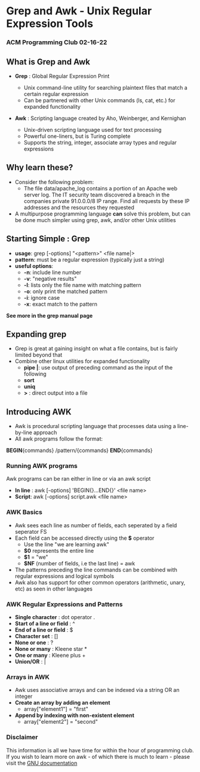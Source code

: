 # Grep and Awk - Unix Regular Expression Tools
### ACM Programming Club 02-16-22

## What is Grep and Awk
- **Grep** : Global Regular Expression Print
	- Unix command-line utility for searching plaintext files that match a certain regular expression
	- Can be partnered with other Unix commands (ls, cat, etc.) for expanded functionality

- **Awk** : Scripting language created by Aho, Weinberger, and Kernighan
	- Unix-driven scripting language used for text processing
	- Powerful one-liners, but is Turing complete
	- Supports the string, integer, associate array types and regular expressions

## Why learn these?
- Consider the following problem: 
	- The file data/apache\_log contains a portion of an Apache web server log. The IT security team discovered a breach in the companies private 91.0.0.0/8 IP range. Find all requests by these IP addresses and the resources they requested
- A multipurpose programming language **can** solve this problem, but can be done much simpler using grep, awk, and/or other Unix utilities

## Starting Simple : Grep
- **usage**: grep [-options] "\<pattern\>" \<file name|>
- **pattern**: must be a regular expression (typically just a string)
- **useful options**:
	- **-n**: include line number
	- **-v**: "negative results"
	- **-l**: lists only the file name with matching pattern
	- **-o**: only print the matched pattern
	- **-i**: ignore case
	- **-x**: exact match to the pattern

**See more in the grep manual page**

## Expanding grep
- Grep is great at gaining insight on what a file contains, but is fairly limited beyond that
- Combine other linux utilities for expanded functionality
	- **pipe |**: use output of preceding command as the input of the following
	- **sort**
	- **uniq**
	- **>** : direct output into a file

## Introducing AWK
- Awk is procedural scripting language that processes data using a line-by-line approach
- All awk programs follow the format:

**BEGIN**{commands} /pattern/{commands} **END**{commands}

### Running AWK programs
Awk programs can be ran either in line or via an awk script
- **In line** : awk [-options] 'BEGIN{}...END{}' \<file name\>
- **Script**: awk [-options] script.awk \<file name\>

### AWK Basics
- Awk sees each line as number of fields, each seperated by a field seperator FS
- Each field can be accessed directly using the **$** operator
	- Use the line "we are learning awk"
	- **$0** represents the entire line
	- **$1** = "we"
	- **$NF** (number of fields, i.e the last line) = awk
- The patterns preceding the line commands can be combined with regular expressions and logical symbols
- Awk also has support for other common operators (arithmetic, unary, etc) as seen in other languages

### AWK Regular Expressions and Patterns
- **Single character** : dot operator .
- **Start of a line or field** : ^
- **End of a line or field** : $
- **Character set** : []
- **None or one** : ?
- **None or many** : Kleene star *
- **One or many** : Kleene plus +
- **Union/OR** : |

### Arrays in AWK 
- Awk uses associative arrays and can be indexed via a string OR an integer
- **Create an array by adding an element**
	- array["element1"] = "first"
- **Append by indexing with non-existent element**
	- array["element2"] = "second"

### Disclaimer
This information is all we have time for within the hour of programming club. If you wish to learn more on
awk - of which there is much to learn - please visit the [GNU documentation](https://www.gnu.org/software/gawk/manual/gawk.html)
